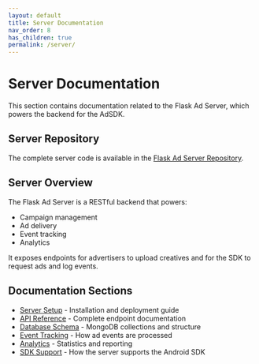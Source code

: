 ```yaml
---
layout: default
title: Server Documentation
nav_order: 8
has_children: true
permalink: /server/
---
```

# Server Documentation

This section contains documentation related to the Flask Ad Server, which powers the backend for the AdSDK.

## Server Repository

The complete server code is available in the [Flask Ad Server Repository](https://nimib2.github.io/Ad-Server/).

## Server Overview

The Flask Ad Server is a RESTful backend that powers:
- Campaign management
- Ad delivery
- Event tracking
- Analytics

It exposes endpoints for advertisers to upload creatives and for the SDK to request ads and log events.

## Documentation Sections

- [Server Setup](server-setup.md) - Installation and deployment guide
- [API Reference](api-reference.md) - Complete endpoint documentation
- [Database Schema](database-schema.md) - MongoDB collections and structure
- [Event Tracking](event-tracking.md) - How ad events are processed
- [Analytics](analytics.md) - Statistics and reporting
- [SDK Support](sdk-support.md) - How the server supports the Android SDK
